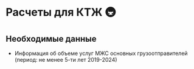 # Расчеты для КТЖ 🚇

## Необходимые данные

- Информация об объеме услуг МЖС основных грузоотправителей (период: не менее 5-ти лет 2019-2024)

